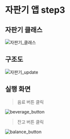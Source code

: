 # 자판기 앱 step3

## 자판기 클래스

![자판기_클래스](https://user-images.githubusercontent.com/38216027/87668782-b518f900-c7a7-11ea-8017-96ec9fb99b56.jpeg)


## 구조도

![자판기_update](https://user-images.githubusercontent.com/38216027/87654393-ca832880-c791-11ea-8cb1-2f2a75ecd8d1.jpeg)


## 실행 화면

> 음료 버튼 클릭 

![beverage_button](https://user-images.githubusercontent.com/38216027/87517217-86245980-c6b9-11ea-9611-69dbeb779ec9.gif)

> 잔고 버튼 클릭

![balance_button](https://user-images.githubusercontent.com/38216027/87517515-e3b8a600-c6b9-11ea-9d17-83b793f15d5d.gif)

